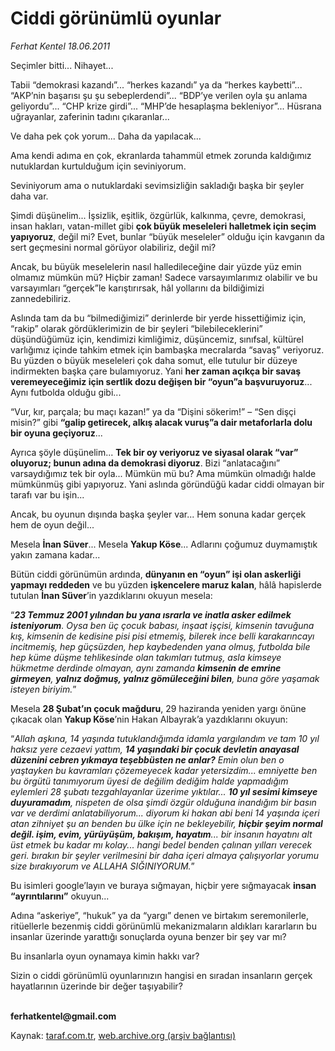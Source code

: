 # Ciddi görünümlü oyunlar

*Ferhat Kentel 18.06.2011*

<div class="yazi"><p>Seçimler bitti... Nihayet...</p>
<p>Tabii “demokrasi kazandı”... “herkes kazandı” ya da “herkes kaybetti”... “AKP’nin başarısı şu şu sebeplerdendi”... “BDP’ye verilen oyla şu anlama geliyordu”... “CHP krize girdi”... “MHP’de hesaplaşma bekleniyor”... Hüsrana uğrayanlar, zaferinin tadını çıkaranlar...</p>
<p>Ve daha pek çok yorum... Daha da yapılacak...</p>
<p>Ama kendi adıma en çok, ekranlarda tahammül etmek zorunda kaldığımız nutuklardan kurtulduğum için seviniyorum. </p>
<p>Seviniyorum ama o nutuklardaki sevimsizliğin sakladığı başka bir şeyler daha var. </p>
<p>Şimdi düşünelim... İşsizlik, eşitlik, özgürlük, kalkınma, çevre, demokrasi, insan hakları, vatan-millet gibi <b>çok büyük meseleleri halletmek için seçim yapıyoruz</b>, değil mi? Evet, bunlar “büyük meseleler” olduğu için kavganın da sert geçmesini normal görüyor olabiliriz, değil mi?</p>
<p>Ancak, bu büyük meselelerin nasıl halledileceğine dair yüzde yüz emin olmamız mümkün mü? Hiçbir zaman! Sadece varsayımlarımız olabilir ve bu varsayımları “gerçek”le karıştırırsak, hâl yollarını da bildiğimizi zannedebiliriz.</p>
<p>Aslında tam da bu “bilmediğimizi” derinlerde bir yerde hissettiğimiz için, “rakip” olarak gördüklerimizin de bir şeyleri “bilebileceklerini” düşündüğümüz için, kendimizi kimliğimiz, düşüncemiz, sınıfsal, kültürel varlığımız içinde tahkim etmek için bambaşka mecralarda “savaş” veriyoruz. Bu yüzden o büyük meseleleri çok daha somut, elle tutulur bir düzeye indirmekten başka çare bulamıyoruz. Yani <b>her zaman açıkça bir savaş veremeyeceğimiz için sertlik dozu değişen bir “oyun”a başvuruyoruz</b>... Aynı futbolda olduğu gibi... </p>
<p>“Vur, kır, parçala; bu maçı kazan!” ya da “Dişini sökerim!” – “Sen dişçi misin?” gibi <b>“galip getirecek, alkış alacak vuruş”a dair metaforlarla dolu bir oyuna geçiyoruz</b>... </p>
<p>Ayrıca şöyle düşünelim... <b>Tek bir oy veriyoruz ve siyasal olarak “var” oluyoruz; bunun adına da demokrasi diyoruz</b>. Bizi “anlatacağını” varsaydığımız tek bir oyla... Mümkün mü bu? Ama mümkün olmadığı halde mümkünmüş gibi yapıyoruz. Yani aslında göründüğü kadar ciddi olmayan bir tarafı var bu işin...</p>
<p>Ancak, bu oyunun dışında başka şeyler var... Hem sonuna kadar gerçek hem de oyun değil... </p>
<p>Mesela <b>İnan Süver</b>... Mesela <b>Yakup Köse</b>... Adlarını çoğumuz duymamıştık yakın zamana kadar...</p>
<p>Bütün ciddi görünümün ardında, <b>dünyanın en “oyun” işi olan askerliği yapmayı reddeden</b> ve bu yüzden <b>işkencelere maruz kalan</b>, hâlâ hapislerde tutulan <b>İnan Süver</b>’in yazdıklarını okuyun mesela: </p>
<p>“<b><i>23 Temmuz 2001 yılından bu yana ısrarla ve inatla asker edilmek isteniyorum</i></b><i>. Oysa ben üç çocuk babası, inşaat işçisi, kimsenin tavuğuna kış, kimsenin de kedisine pisi pisi etmemiş, bilerek ince belli karakarıncayı incitmemiş, hep güçsüzden, hep kaybedenden yana olmuş, futbolda bile hep küme düşme tehlikesinde olan takımları tutmuş, asla kimseye hükmetme derdinde olmayan, aynı zamanda <b>kimsenin de emrine girmeyen</b>, <b>yalnız doğmuş, yalnız gömüleceğini bilen</b>, buna göre yaşamak isteyen biriyim.</i>”</p>
<p>Mesela <b>28 Şubat’ın çocuk mağduru</b>, 29 haziranda yeniden yargı önüne çıkacak olan <b>Yakup Köse</b>’nin Hakan Albayrak’a yazdıklarını okuyun:</p>
<p>“<i>Allah aşkına, 14 yaşında tutuklandığımda idamla yargılandım ve tam 10 yıl haksız yere cezaevi yattım, <b>14 yaşındaki bir çocuk devletin anayasal düzenini cebren yıkmaya teşebbüsten ne anlar?</b> Emin olun ben o yaştayken bu kavramları çözemeyecek kadar yetersizdim... emniyette ben bu örgütü tanımıyorum üyesi de değilim dediğim halde yapmadığım eylemleri 28 şubatı tezgahlayanlar üzerime yıktılar... <b>10 yıl sesimi kimseye duyuramadım</b>, nispeten de olsa şimdi özgür olduğuna inandığım bir basın var ve derdimi anlatabiliyorum... diyorum ki hakan abi beni 14 yaşında içeri atan zihniyet şu an benden bu ülke için ne bekleyebilir, <b>hiçbir şeyim normal değil. işim, evim, yürüyüşüm, bakışım, hayatım</b>... bir insanın hayatını alt üst etmek bu kadar mı kolay... hangi bedel benden çalınan yılları verecek geri. bırakın bir şeyler verilmesini bir daha içeri almaya çalışıyorlar yorumu size bırakıyorum ve ALLAHA SIĞINIYORUM.</i>”</p>
<p>Bu isimleri google’layın ve buraya sığmayan, hiçbir yere sığmayacak <b>insan “ayrıntılarını”</b> okuyun... </p>
<p>Adına “askeriye”, “hukuk” ya da “yargı” denen ve birtakım seremonilerle, ritüellerle bezenmiş ciddi görünümlü mekanizmaların aldıkları kararların bu insanlar üzerinde yarattığı sonuçlarda oyuna benzer bir şey var mı?</p>
<p>Bu insanlarla oyun oynamaya kimin hakkı var?</p>
<p>Sizin o ciddi görünümlü oyunlarınızın hangisi en sıradan insanların gerçek hayatlarının üzerinde bir değer taşıyabilir? </p>
<p><b><br/>ferhatkentel@gmail.com</b></p>
</div>

Kaynak: [taraf.com.tr](http://www.taraf.com.tr/ferhat-kentel/makale-ciddi-gorunumlu-oyunlar.htm), [web.archive.org (arşiv bağlantısı)](http://web.archive.org/web/20130913104108/http://www.taraf.com.tr/ferhat-kentel/makale-ciddi-gorunumlu-oyunlar.htm)
